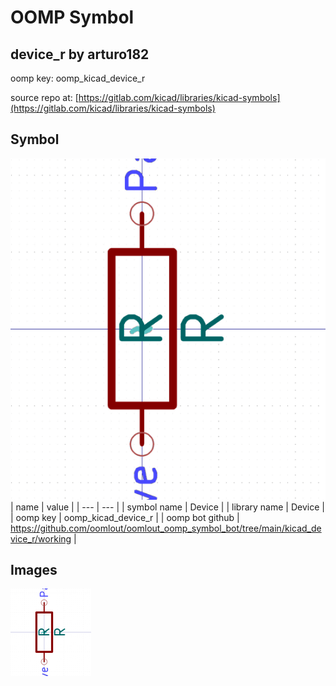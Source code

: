 # OOMP Symbol  
## device_r  by arturo182  
  
oomp key: oomp_kicad_device_r  
  
source repo at: [https://gitlab.com/kicad/libraries/kicad-symbols](https://gitlab.com/kicad/libraries/kicad-symbols)  
## Symbol  
  
[![working.png](working_600.png)](working.png)  
| name | value | 
| --- | --- | 
| symbol name | Device | 
| library name | Device | 
| oomp key | oomp_kicad_device_r | 
| oomp bot github | https://github.com/oomlout/oomlout_oomp_symbol_bot/tree/main/kicad_device_r/working | 
## Images  
  
[![working.png](working_140.png)](working.png)  

